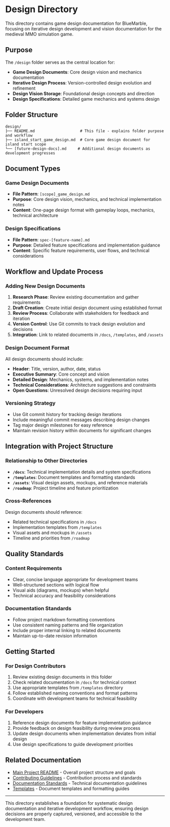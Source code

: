 # Design Directory

This directory contains game design documentation for BlueMarble, focusing on iterative design development and vision
documentation for the medieval MMO simulation game.

## Purpose

The `/design` folder serves as the central location for:

- **Game Design Documents**: Core design vision and mechanics documentation
- **Iterative Design Process**: Version-controlled design evolution and refinement
- **Design Vision Storage**: Foundational design concepts and direction
- **Design Specifications**: Detailed game mechanics and systems design

## Folder Structure

```text
design/
├── README.md                    # This file - explains folder purpose and workflow
├── island_start_game_design.md  # Core game design document for island start scope
└── [future-design-docs].md     # Additional design documents as development progresses
```

## Document Types

### Game Design Documents

- **File Pattern**: `[scope]_game_design.md`
- **Purpose**: Core design vision, mechanics, and technical implementation notes
- **Content**: One-page design format with gameplay loops, mechanics, technical architecture

### Design Specifications

- **File Pattern**: `spec-[feature-name].md`
- **Purpose**: Detailed feature specifications and implementation guidance
- **Content**: Specific feature requirements, user flows, and technical considerations

## Workflow and Update Process

### Adding New Design Documents

1. **Research Phase**: Review existing documentation and gather requirements
2. **Draft Creation**: Create initial design document using established format
3. **Review Process**: Collaborate with stakeholders for feedback and iteration
4. **Version Control**: Use Git commits to track design evolution and decisions
5. **Integration**: Link to related documents in `/docs`, `/templates`, and `/assets`

### Design Document Format

All design documents should include:

- **Header**: Title, version, author, date, status
- **Executive Summary**: Core concept and vision
- **Detailed Design**: Mechanics, systems, and implementation notes
- **Technical Considerations**: Architecture suggestions and constraints
- **Open Questions**: Unresolved design decisions requiring input

### Versioning Strategy

- Use Git commit history for tracking design iterations
- Include meaningful commit messages describing design changes
- Tag major design milestones for easy reference
- Maintain revision history within documents for significant changes

## Integration with Project Structure

### Relationship to Other Directories

- **`/docs`**: Technical implementation details and system specifications
- **`/templates`**: Document templates and formatting standards
- **`/assets`**: Visual design assets, mockups, and reference materials
- **`/roadmap`**: Project timeline and feature prioritization

### Cross-References

Design documents should reference:

- Related technical specifications in `/docs`
- Implementation templates from `/templates`
- Visual assets and mockups in `/assets`
- Timeline and priorities from `/roadmap`

## Quality Standards

### Content Requirements

- Clear, concise language appropriate for development teams
- Well-structured sections with logical flow
- Visual aids (diagrams, mockups) when helpful
- Technical accuracy and feasibility considerations

### Documentation Standards

- Follow project markdown formatting conventions
- Use consistent naming patterns and file organization
- Include proper internal linking to related documents
- Maintain up-to-date revision information

## Getting Started

### For Design Contributors

1. Review existing design documents in this folder
2. Check related documentation in `/docs` for technical context
3. Use appropriate templates from `/templates` directory
4. Follow established naming conventions and format patterns
5. Coordinate with development teams for technical feasibility

### For Developers

1. Reference design documents for feature implementation guidance
2. Provide feedback on design feasibility during review process
3. Update design documents when implementation deviates from initial design
4. Use design specifications to guide development priorities

## Related Documentation

- [Main Project README](../README.md) - Overall project structure and goals
- [Contributing Guidelines](../CONTRIBUTING.md) - Contribution process and standards
- [Documentation Standards](../docs/README.md) - Technical documentation guidelines
- [Templates](../templates/) - Document templates and formatting guides

---

This directory establishes a foundation for systematic design documentation and iterative development workflow,
ensuring design decisions are properly captured, versioned, and accessible to the development team.
